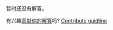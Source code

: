 
暂时还没有解答。

有兴趣[贡献你的解答](https://github.com/BFEdev/BFE.dev-solutions/blob/main/problem/create-an-Event-Emitter_zh.md)吗? [Contribute guidline](https://github.com/BFEdev/BFE.dev-solutions#how-to-contribute)

